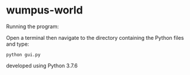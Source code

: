 # wumpus-world

Running the program:

Open a terminal then navigate to the directory containing the Python files and type:
```
python gui.py
```

developed using Python 3.7.6
